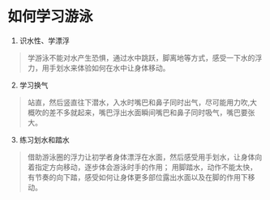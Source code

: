 # 如何学习游泳

1. 识水性、学漂浮
> 学游泳不能对水产生恐惧，通过水中跳跃，脚离地等方式，感受一下水的浮力，用手划水来体验如何在水中让身体移动。
2. 学习换气
> 站直，然后竖直往下潜水，入水时嘴巴和鼻子同时出气，尽可能用力吹,大概吹的差不多就起来，嘴巴浮出水面瞬间嘴巴和鼻子同时吸气，嘴巴要张大。
3. 练习划水和踏水
> 借助游泳圈的浮力让初学者身体漂浮在水面，然后感受用手划水，让身体向着指定方向移动，逐步体会游泳时手的作用；
> 用脚踏水，动作不能太快，有节奏的向下踏，感受如何让身体更多部位露出水面以及在脚的作用下移动。
